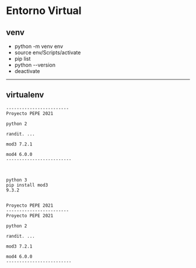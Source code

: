 
# Entorno Virtual

## venv
- python -m venv env
- source env/Scripts/activate
- pip list
- python --version
- deactivate
---

## virtualenv



```
------------------------
Proyecto PEPE 2021

python 2 

randit. ...

mod3 7.2.1

mod4 6.0.0 
-------------------------



python 3
pip install mod3
9.3.2


Proyecto PEPE 2021
------------------------
Proyecto PEPE 2021

python 2 

randit. ...

mod3 7.2.1

mod4 6.0.0 
-------------------------
```